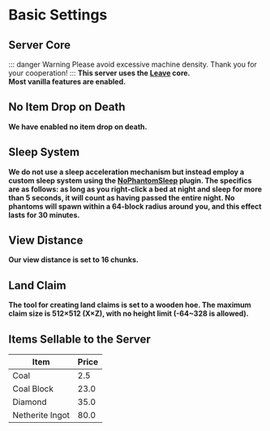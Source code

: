 # Basic Settings
## Server Core
::: danger Warning
Please avoid excessive machine density. Thank you for your cooperation!
:::
**This server uses the [Leave](https://GitHub.com/LeavesMC/Leaves) core.** <br>
**Most vanilla features are enabled.** <br>

## No Item Drop on Death
**We have enabled no item drop on death.**
<!--## Item Drop on Death
::: warning Note
Unlike vanilla, dropped items will despawn after 3 minutes!
:::
**Please note, we have not enabled no item drop on death. Try to avoid dying, and if you do, quickly retrieve your items!**-->

## Sleep System
**We do not use a sleep acceleration mechanism but instead employ a custom sleep system using the [NoPhantomSleep](https://GitHub.com/SkydomGroup/NoPhantomSleep) plugin. The specifics are as follows: as long as you right-click a bed at night and sleep for more than 5 seconds, it will count as having passed the entire night. No phantoms will spawn within a 64-block radius around you, and this effect lasts for 30 minutes.** <br>

## View Distance
**Our view distance is set to 16 chunks.**
<!--## Entity Spawning
**Although we've reduced the view distance and entity calculation range, we've significantly increased the mob spawn rate in chunks near players.**-->

## Land Claim
**The tool for creating land claims is set to a wooden hoe. The maximum claim size is 512×512 (X×Z), with no height limit (-64~328 is allowed).**

## Items Sellable to the Server
| Item            | Price |
|-----------------|-------|
| Coal            | 2.5   |
| Coal Block      | 23.0  |
| Diamond         | 35.0  |
| Netherite Ingot | 80.0  |